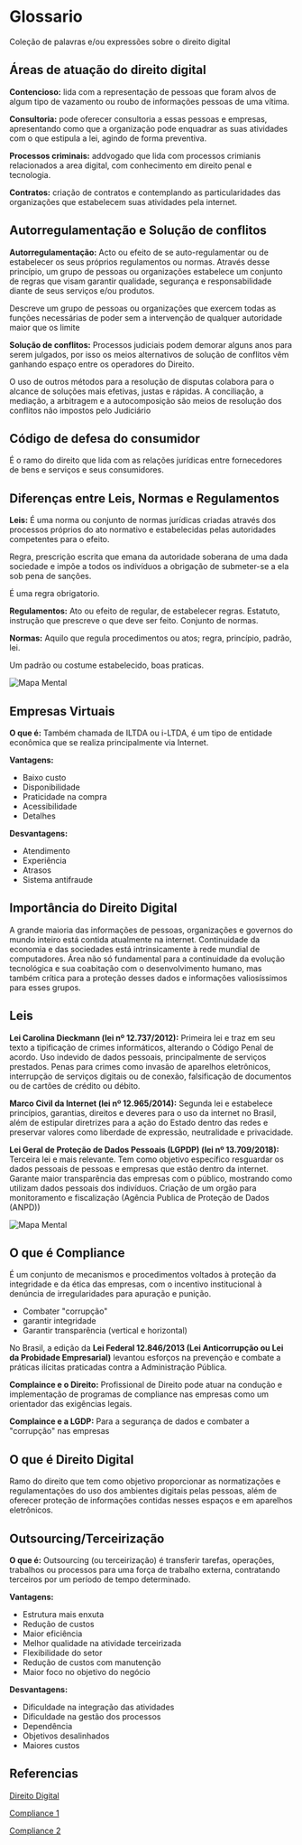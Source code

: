 
# Glossario

Coleção de palavras e/ou expressões sobre o direito digital

## **Áreas de atuação do direito digital**

**Contencioso:** lida com a representação de pessoas que foram alvos de algum tipo de vazamento ou roubo de informações pessoas de uma vítima.

**Consultoria:** pode oferecer consultoria a essas pessoas e empresas, apresentando como que a organização pode enquadrar as suas atividades com o que estipula a lei, agindo de forma preventiva.

**Processos criminais:** addvogado que lida com processos crimianis relacionados a area digital, com conhecimento em direito penal e tecnologia.

**Contratos:** criação de contratos e contemplando as particularidades das organizações que estabelecem suas atividades pela internet.

## **Autorregulamentação e Solução de conflitos**

**Autorregulamentação:** Acto ou efeito de se auto-regulamentar ou de estabelecer os seus próprios regulamentos ou normas. Através desse princípio, um grupo de pessoas ou organizações estabelece um conjunto de regras que visam garantir qualidade, segurança e responsabilidade diante de seus serviços e/ou produtos.

Descreve um grupo de pessoas ou organizações que exercem todas as funções necessárias de poder sem a intervenção de qualquer autoridade maior que os limite

**Solução de conflitos:** Processos judiciais podem demorar alguns anos para serem julgados, por isso os meios alternativos de solução de conflitos vêm ganhando espaço entre os operadores do Direito.

O uso de outros métodos para a resolução de disputas colabora para o alcance de soluções mais efetivas, justas e rápidas. A conciliação, a mediação, a arbitragem e a autocomposição são meios de resolução dos conflitos não impostos pelo Judiciário

## **Código de defesa do consumidor**

É o ramo do direito que lida com as relações jurídicas entre fornecedores de bens e serviços e seus consumidores.

## **Diferenças entre Leis, Normas e Regulamentos**

**Leis:** É uma norma ou conjunto de normas jurídicas criadas através dos processos próprios do ato normativo e estabelecidas pelas autoridades competentes para o efeito. 

Regra, prescrição escrita que emana da autoridade soberana de uma dada sociedade e impõe a todos os indivíduos a obrigação de submeter-se a ela sob pena de sanções.

É uma regra obrigatorio.

**Regulamentos:** Ato ou efeito de regular, de estabelecer regras. Estatuto, instrução que prescreve o que deve ser feito. Conjunto de normas.

**Normas:** Aquilo que regula procedimentos ou atos; regra, princípio, padrão, lei.

Um padrão ou costume estabelecido, boas praticas.

![Mapa Mental](img/mapa_mental_leis_normas_regulamentos.png)

## **Empresas Virtuais**

**O que é:** Também chamada de ILTDA ou i-LTDA, é um tipo de entidade econômica que se realiza principalmente via Internet.

**Vantagens:**
- Baixo custo
- Disponibilidade
- Praticidade na compra
- Acessibilidade
- Detalhes

**Desvantagens:**
- Atendimento
- Experiência
- Atrasos
- Sistema antifraude

## **Importância do Direito Digital**

A grande maioria das informações de pessoas, organizações e governos do mundo inteiro está contida atualmente na internet. Continuidade da economia e das sociedades está intrinsicamente à rede mundial de computadores. Área não só fundamental para a continuidade da evolução tecnológica e sua coabitação com o desenvolvimento humano, mas também crítica para a proteção desses dados e informações valiosíssimos para esses grupos.

## **Leis**

**Lei Carolina Dieckmann (lei nº 12.737/2012):** Primeira lei e traz em seu texto a tipificação de crimes informáticos, alterando o Código Penal de acordo. Uso indevido de dados pessoais, principalmente de serviços prestados. Penas para crimes como invasão de aparelhos eletrônicos, interrupção de serviços digitais ou de conexão, falsificação de documentos ou de cartões de crédito ou débito.

**Marco Civil da Internet (lei nº 12.965/2014):** Segunda lei e estabelece princípios, garantias, direitos e deveres para o uso da internet no Brasil, além de estipular diretrizes para a ação do Estado dentro das redes e preservar valores como liberdade de expressão, neutralidade e privacidade.

**Lei Geral de Proteção de Dados Pessoais (LGPDP) (lei nº 13.709/2018):** Terceira lei e mais relevante. Tem como objetivo específico resguardar os dados pessoais de pessoas e empresas que estão dentro da internet. Garante maior transparência das empresas com o público, mostrando como utilizam dados pessoais dos indivíduos. Criação de um orgão para monitoramento e fiscalização (Agência Publica de Proteção de Dados (ANPD))

![Mapa Mental](img/mapa_mental_3_leis.png)

## **O que é Compliance**

É um conjunto de mecanismos e procedimentos voltados à proteção da integridade e da ética das empresas, com o incentivo institucional à denúncia de irregularidades para apuração e punição.

- Combater "corrupção"
- garantir integridade
- Garantir transparência (vertical e horizontal)

No Brasil, a edição da **Lei Federal 12.846/2013 (Lei Anticorrupção ou Lei da Probidade Empresarial)** levantou esforços na prevenção e combate a práticas ilícitas praticadas contra a Administração Pública.

**Complaince e o Direito:** Profissional de Direito pode atuar na condução e implementação de programas de compliance nas empresas como um orientador das exigências legais.

**Complaince e a LGDP:** Para a segurança de dados e combater a "corrupção" nas empresas

## **O que é Direito Digital**

Ramo do direito que tem como objetivo proporcionar as normatizações e regulamentações do uso dos ambientes digitais pelas pessoas, além de oferecer proteção de informações contidas nesses espaços e em aparelhos eletrônicos.

## **Outsourcing/Terceirização**

**O que é:** Outsourcing (ou terceirização) é transferir tarefas, operações, trabalhos ou processos para uma força de trabalho externa, contratando terceiros por um período de tempo determinado.

**Vantagens:**
- Estrutura mais enxuta
- Redução de custos
- Maior eficiência
- Melhor qualidade na atividade terceirizada
- Flexibilidade do setor
- Redução de custos com manutenção
- Maior foco no objetivo do negócio

**Desvantagens:**
- Dificuldade na integração das atividades
- Dificuldade na gestão dos processos
- Dependência
- Objetivos desalinhados
- Maiores custos

## Referencias

[Direito Digital](https://www.projuxaris.com.br/direito-digital/)

[Compliance 1](http://genjuridico.com.br/2019/09/03/o-que-e-compliance-direito/)

[Compliance 2](https://www.totvs.com/blog/negocios/compliance/)